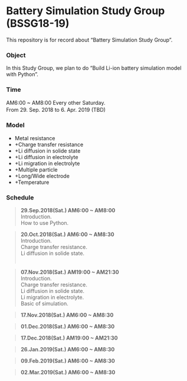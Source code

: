 # Battery Simulation Study Group (BSSG18-19)
This repository is for record about “Battery Simulation Study Group”.  

### Object  
In this Study Group, we plan to do “Build Li-ion battery simulation model with Python”.  
  
### Time  
AM6:00 ~ AM8:00 Every other Saturday.  
From 29. Sep. 2018 to 6. Apr. 2019 (TBD)
　　
### Model
- Metal resistance
-  +Charge transfer resistance
-  +Li diffusion in solide state
-  +Li diffusion in electrolyte
-  +Li migration in electrolyte
-  +Multiple particle
-  +Long/Wide electrode
-  +Temperature

### Schedule  
>**29.Sep.2018(Sat.) AM6:00 ~ AM8:00**  
Introduction.  
How to use Python.  

>**20.Oct.2018(Sat.) AM6:00 ~ AM8:30**  
Introduction.  
Charge transfer resistance.  
Li diffusion in solide state.  
　　

>**07.Nov.2018(Sat.) AM19:00 ~ AM21:30**  
Introduction.  
Charge transfer resistance.  
Li diffusion in solide state.   
Li migration in electrolyte.  
Basic of simulation.  

>**17.Nov.2018(Sat.) AM6:00 ~ AM8:30**  

>**01.Dec.2018(Sat.) AM6:00 ~ AM8:30**  

>**17.Dec.2018(Sat.) AM19:00 ~ AM21:30**  

>**26.Jan.2019(Sat.) AM6:00 ~ AM8:30**  

>**09.Feb.2019(Sat.) AM6:00 ~ AM8:30**  
  
  >**02.Mar.2019(Sat.) AM6:00 ~ AM8:30**  


